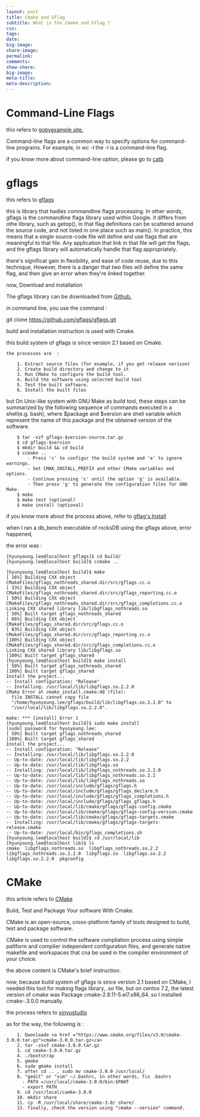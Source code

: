 ```yaml
---
layout: post
title: Cmake and Gflag
subtitle: What is the Cmake and Gflag ?
css:
tags:
date:
big-image:
share-image:
permalink:
comments:
show-share:
big-image:
meta-title:
meta-description:
---
```


# Command-Line Flags 

this refers to <a href  = "https://gobyexample.com/command-line-flags">gobyexample site.</a>

Command-line flags are a common way to specify options for command-line programs. For example, in wc -l the -l is a command-line flag.

if you know more about command-line option, please go to <a href = "http://www.catb.org/esr/writings/taoup/html/ch10s05.html">catb</a>

# gflags

this refers to <a href ="https://gflags.github.io/gflags/">gflags</a>

this is library that hadles commandline flags processing. In other words, gflags is the commandline flags library used within Google. it differs from othe library, such as getop(), in that flag definitions can be scattered around the source code, and not listed in one place such as main(). In practice, this means that a single source-code file will define and use flags that 
are meaningful to that file. Any application that link in that file will get the flags, and the gflags library will automatically handle that flag appropriately.

there's significat gain in flexibility, and ease of code reuse, due to this technique, However, there is a danger that two files will define the same flag, and then give an error when they're linked together.

now, Download and installation 

The gflags library can be downloaded from <a href = "https://github.com/gflags/gflags">Github.</a>

in command line, you use the command :

  git  clone  https://github.com/gflags/gflags.git
  
build and installation instruction is used with Cmake. 

this build system of gflags is since version 2.1 based on Cmake. 

```
the processes are  :

    1. Extract source files (for example, if you get release verison)
    2. Create build directory and change to it
    3. Run CMake to configure the build tool.
    4. Build the software using selected build tool
    5. Test the built software. 
    6. Install the built files
```

but On Unix-like system with GNU Make as build tool, these steps can be summarized by the following sequence of commands executed in a shell(e.g. bash), where $package and $version are shell variable which represent the name of this package and the obtained version of the software.

```shell
    $ tar -xzf gflags-$version-source.tar.gz
    $ cd gflags-$version
    $ mkdir build && cd build
    $ ccmake ..
        - Press 'c' to configur the build system and 'e' to ignore warnings.
        - Set CMAK_INSTALL_PREFIX and other CMake variables and options.
        - Continue pressing 'c' until the option 'g' is available.
        - Then press 'g' to generate the configuration files for GNU Make.
    $ make 
    $ make test (optional)
    $ make install (optional)
```

if you know more about the process above, refer to <a href ="https://github.com/gflags/gflags/blob/master/INSTALL.md">gflag's Install</a> 
  
when I ran a db_bench executable of rocksDB using the gflags above, error happened, 

the error was :

```shell
[hyunyoung.lee@localhost gflags]$ cd build/
[hyunyoung.lee@localhost build]$ ccmake ..

[hyunyoung.lee@localhost build]$ make
[ 16%] Building CXX object CMakeFiles/gflags_nothreads_shared.dir/src/gflags.cc.o
[ 33%] Building CXX object CMakeFiles/gflags_nothreads_shared.dir/src/gflags_reporting.cc.o
[ 50%] Building CXX object CMakeFiles/gflags_nothreads_shared.dir/src/gflags_completions.cc.o
Linking CXX shared library lib/libgflags_nothreads.so
[ 50%] Built target gflags_nothreads_shared
[ 66%] Building CXX object CMakeFiles/gflags_shared.dir/src/gflags.cc.o
[ 83%] Building CXX object CMakeFiles/gflags_shared.dir/src/gflags_reporting.cc.o
[100%] Building CXX object CMakeFiles/gflags_shared.dir/src/gflags_completions.cc.o
Linking CXX shared library lib/libgflags.so
[100%] Built target gflags_shared
[hyunyoung.lee@localhost build]$ make install
[ 50%] Built target gflags_nothreads_shared
[100%] Built target gflags_shared
Install the project...
-- Install configuration: "Release"
-- Installing: /usr/local/lib/libgflags.so.2.2.0
CMake Error at cmake_install.cmake:48 (file):
  file INSTALL cannot copy file
  "/home/hyunyoung.lee/gflags/build/lib/libgflags.so.2.2.0" to
  "/usr/local/lib/libgflags.so.2.2.0".

make: *** [install] Error 1
[hyunyoung.lee@localhost build]$ sudo make install
[sudo] password for hyunyoung.lee: 
[ 50%] Built target gflags_nothreads_shared
[100%] Built target gflags_shared
Install the project...
-- Install configuration: "Release"
-- Installing: /usr/local/lib/libgflags.so.2.2.0
-- Up-to-date: /usr/local/lib/libgflags.so.2.2
-- Up-to-date: /usr/local/lib/libgflags.so
-- Installing: /usr/local/lib/libgflags_nothreads.so.2.2.0
-- Up-to-date: /usr/local/lib/libgflags_nothreads.so.2.2
-- Up-to-date: /usr/local/lib/libgflags_nothreads.so
-- Up-to-date: /usr/local/include/gflags/gflags.h
-- Up-to-date: /usr/local/include/gflags/gflags_declare.h
-- Up-to-date: /usr/local/include/gflags/gflags_completions.h
-- Up-to-date: /usr/local/include/gflags/gflags_gflags.h
-- Up-to-date: /usr/local/lib/cmake/gflags/gflags-config.cmake
-- Up-to-date: /usr/local/lib/cmake/gflags/gflags-config-version.cmake
-- Up-to-date: /usr/local/lib/cmake/gflags/gflags-targets.cmake
-- Installing: /usr/local/lib/cmake/gflags/gflags-targets-release.cmake
-- Up-to-date: /usr/local/bin/gflags_completions.sh
[hyunyoung.lee@localhost build]$ cd /usr/local/lib
[hyunyoung.lee@localhost lib]$ ls
cmake  libgflags_nothreads.so  libgflags_nothreads.so.2.2  libgflags_nothreads.so.2.2.0  libgflags.so  libgflags.so.2.2  libgflags.so.2.2.0  pkgconfig
```

# CMake 

this article refers to <a href = "https://cmake.org/">CMake</a>

Build, Test and Package Your software With Cmake.

CMake is an open-source, cross-platform family of tools designed to build, test and package software. 

CMake is used to control the software compliation process using simple paltform and complier independent configuration files, and generate native makefile and workspaces that cna be used in the compiler environment of your choice.

the above content is CMake's brief instruction.

now, because build system of gflags is since version 2.1 based on CMake, I needed this tool for making flags library, .so file, but on centos 7.2, the latest version of cmake was Package cmake-2.8.11-5.el7.x86_64. so I installed cmake-.3.0.0 manually.

the process refers to <a href = "https://xinyustudio.wordpress.com/2014/06/18/how-to-install-cmake-3-0-on-centos-6-centos-7/">xinyustudio</a>

as for the way, the following is :

```
    1. Dwonloade <a href ="https://www.cmake.org/files/v3.0/cmake-3.0.0.tar.gz">cmake-3.0.0.tar.gz</a>
    2. tar -zxvf cmake-3.0.0.tar.gz
    3. cd cmake-3.0.0.tar.gz
    4. ./bootstrap
    5. gmake
    6. sudo gmake install
    7. after cd .. , sudo mv cmake-3.0.0 /usr/local/
    8. "gedit" or "vim" ~/.bashrc, In other words, fix .bashrc
      - PATH =/usr/local/cmake-3.0.0/bin:$PAHT
      - export PATH
    9. cd /usr/local/camke-3.0.0
    10. mkdir share
    11. cp -R /usr/local/share/cmake-3.0/ share/
    13. finally, check the version using "cmake --version" command.
```
